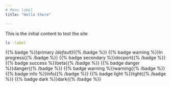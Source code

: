 ```yaml
---
# Menu label
title: "Hello there"

---
```


This is the initial content to test the site

```bash
ls -label
```

{{% badge %}}primary _(default)_{{% /badge %}}
{{% badge warning %}}In progress{{% /badge %}}
{{% badge secondary %}}docport{{% /badge %}}
{{% badge success %}}beta{{% /badge %}}
{{% badge danger %}}danger{{% /badge %}}
{{% badge warning %}}warning{{% /badge %}}
{{% badge info %}}info{{% /badge %}}
{{% badge light %}}light{{% /badge %}}
{{% badge dark %}}dark{{% /badge %}}